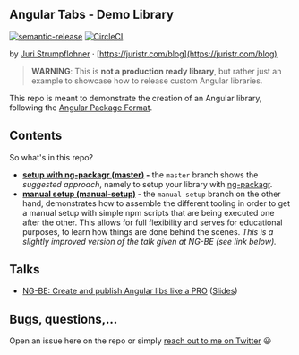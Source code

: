 ## Angular Tabs - Demo Library

[![semantic-release](https://img.shields.io/badge/%20%20%F0%9F%93%A6%F0%9F%9A%80-semantic--release-e10079.svg)](https://github.com/semantic-release/semantic-release)
[![CircleCI](https://circleci.com/gh/juristr/ngx-tabs-libdemo.svg?style=svg)](https://circleci.com/gh/juristr/ngx-tabs-libdemo)

by [Juri Strumpflohner](https://twitter.com/juristr) · [https://juristr.com/blog](https://juristr.com/blog)

> **WARNING**: This is **not a production ready library**, but rather just an example
> to showcase how to release custom Angular libraries.

This repo is meant to demonstrate the creation of an Angular library, following the [Angular Package Format](https://docs.google.com/document/d/1CZC2rcpxffTDfRDs6p1cfbmKNLA6x5O-NtkJglDaBVs/preview).

## Contents

So what's in this repo?

* **[setup with ng-packagr (master)](https://github.com/juristr/ngx-tabs-libdemo) -** the `master` branch shows the _suggested approach_, namely to setup your library with [ng-packagr](https://github.com/dherges/ng-packagr).
* **[manual setup (manual-setup)](https://github.com/juristr/ngx-tabs-libdemo/tree/manual-setup) -** the `manual-setup` branch on the other hand, demonstrates how to assemble the different tooling in order to get a manual setup with simple npm scripts that are being executed one after the other. This allows for full flexibility and serves for educational purposes, to learn how things are done behind the scenes. _This is a slightly improved version of the talk given at NG-BE (see link below)._

## Talks

* [NG-BE: Create and publish Angular libs like a PRO](https://youtu.be/K4YMmwxGKjY) ([Slides](https://drive.google.com/open?id=1KzitBVVepOxgS-gxejehKC4V27ENeFMQ6Gwwrw5O9AE))

## Bugs, questions,...

Open an issue here on the repo or simply [reach out to me on Twitter](https://twitter.com/juristr) :smiley:
